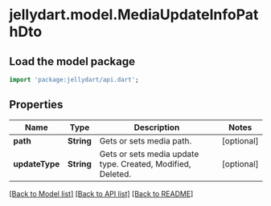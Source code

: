 # jellydart.model.MediaUpdateInfoPathDto

## Load the model package
```dart
import 'package:jellydart/api.dart';
```

## Properties
Name | Type | Description | Notes
------------ | ------------- | ------------- | -------------
**path** | **String** | Gets or sets media path. | [optional] 
**updateType** | **String** | Gets or sets media update type.  Created, Modified, Deleted. | [optional] 

[[Back to Model list]](../README.md#documentation-for-models) [[Back to API list]](../README.md#documentation-for-api-endpoints) [[Back to README]](../README.md)


